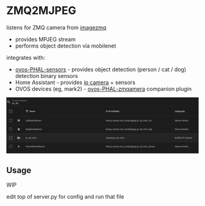 # ZMQ2MJPEG

listens for ZMQ camera from [imagezmq](https://github.com/jeffbass/imagezmq)

- provides MPJEG stream
- performs object detection via mobilenet

integrates with:

- [ovos-PHAL-sensors](https://github.com/OpenVoiceOS/ovos-PHAL-sensors/tree/dev) - provides object detection (person /
  cat / dog) detection binary sensors
- Home Assistant - provides [ip camera](https://www.home-assistant.io/integrations/mjpeg) + sensors
- OVOS devices (eg, mark2) - [ovos-PHAL-zmqamera](https://github.com/OpenVoiceOS/ovos-PHAL-zmqamera) companion plugin

![img.png](img.png)

## Usage

WIP

edit top of server.py for config and run that file
